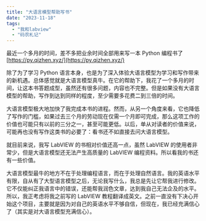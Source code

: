 ```yaml
---
title: "大语言模型帮助写书"
date: "2023-11-18"
tags: 
  - "我和labview"
  - "码农札记"
---
```


最近一个多月的时间，差不多把业余时间全部用来写一本 Python 编程书了 [https://py.qizhen.xyz/](https://py.qizhen.xyz/)

除了为了学习 Python 语言本身，也是为了深入体验大语言模型为学习和写作带来的新机遇。总体感觉就是大语言模型真牛。在它的帮助下，我花了一个多月的时间，让这本书答题成型，虽然还有很多问题，内容也不完整。但是如果没有大语言模型的帮助，写作到达到同样的程度，至少需要多花费二到三倍的时间。

大语言模型极大地加快了我完成本书的进程。然而，从另一个角度来看，它也降低了写作的门槛，如果过去三个月的劳动现在仅需一个月即可完成，那么这项工作的价值也可能只有以前的三分之一，甚至可能更低。以后，单从对读者的价值来说，可能再也没有写作这类书的必要了：看书还不如直接去问大语言模型。

就目前来说，我写 LabVIEW 的书相对价值还高一点，虽然 LabVIEW 的使用者非常少，但是大语言模型还无法产生高质量的 LabVIEW 编程资料。所以看我的书还有一些价值。

大语言模型最牛的地方不在于处理编程语言，而在于处理自然语言。我的英语水平有限，自从有了大型语言模型之后，无论我写什么，我总是先让它帮我进行修改。它不仅能纠正我语言中的错误，还能帮我润色文章，达到我自己无法企及的水平。所以，我正考虑将我之前写的 LabVIEW 教程翻译成英文。之前一直没有下决心开始这个项目，主要就是因为对自己的英语水平不够自信，但现在，我已经充满信心了（其实是对大语言模型充满信心）。
